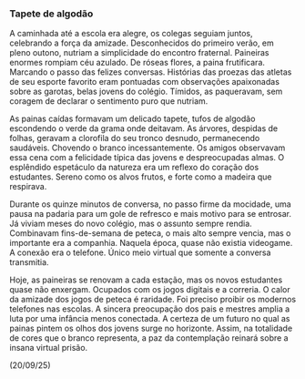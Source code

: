 ### Tapete de algodão

A caminhada até a escola era alegre, os colegas seguiam juntos, celebrando a força da amizade. Desconhecidos do primeiro verão, em pleno outono, nutriam a simplicidade do encontro fraternal. Paineiras enormes rompiam céu azulado. De róseas flores, a paina frutificara. Marcando o passo das felizes conversas. Histórias das proezas das atletas de seu esporte favorito eram pontuadas com observações apaixonadas sobre as garotas, belas jovens do colégio. Tímidos, as paqueravam, sem coragem de declarar o sentimento puro que nutriam.

As painas caídas formavam um delicado tapete, tufos de algodão escondendo o verde da grama onde deitavam. As árvores, despidas de folhas, geravam a clorofila do seu tronco desnudo, permanecendo saudáveis. Chovendo o branco incessantemente. Os amigos observavam essa cena com a felicidade típica das jovens e despreocupadas almas. O esplêndido espetáculo da natureza era um reflexo do coração dos estudantes. Sereno como os alvos frutos, e forte como a madeira que respirava.

Durante os quinze minutos de conversa, no passo firme da mocidade, uma pausa na padaria para um gole de refresco e mais motivo para se entrosar. Já viviam meses do novo colégio, mas o assunto sempre rendia. Combinavam fins-de-semana de peteca, o mais alto sempre vencia, mas o importante era a companhia. Naquela época, quase não existia videogame. A conexão era o telefone. Único meio virtual que somente a conversa transmitia.

Hoje, as paineiras se renovam a cada estação, mas os novos estudantes quase não enxergam. Ocupados com os jogos digitais e a correria. O calor da amizade dos jogos de peteca é raridade. Foi preciso proibir os modernos telefones nas escolas. A sincera preocupação dos pais e mestres amplia a luta por uma infância menos conectada. A certeza de um futuro no qual as painas pintem os olhos dos jovens surge no horizonte. Assim, na totalidade de cores que o branco representa, a paz da contemplação reinará sobre a insana virtual prisão.

(20/09/25)
